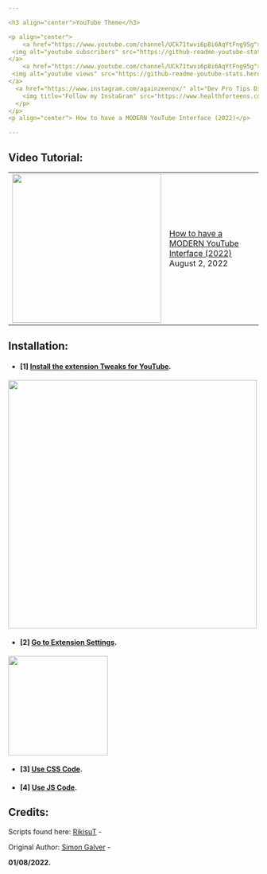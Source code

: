 ```yaml
---

<h3 align="center">YouTube Theme</h3>

<p align="center">
    <a href="https://www.youtube.com/channel/UCk71twvi6p8i6AqYtFng95g">
 <img alt="youtube subscribers" src="https://github-readme-youtube-stats.herokuapp.com/subscribers/index.php?id=UCk71twvi6p8i6AqYtFng95g&key=AIzaSyC8Qepf0P193rukG0I_gXnMUAGEDxytYa8"/>
</a>
    <a href="https://www.youtube.com/channel/UCk71twvi6p8i6AqYtFng95g">
 <img alt="youtube views" src="https://github-readme-youtube-stats.herokuapp.com/views/index.php?id=UCk71twvi6p8i6AqYtFng95g&key=AIzaSyC8Qepf0P193rukG0I_gXnMUAGEDxytYa8?label=Views&style=for-the-badge&color=red&labelColor=ce4630"/>
</a>
  <a href="https://www.instagram.com/againzeenox/" alt="Dev Pro Tips Discussion & Support Server">
    <img title="Follow my InstaGram" src="https://www.healthforteens.co.uk/coventry/wp-content/uploads/sites/4/2019/09/gsmarena_001.jpg" height=200px width=400px/></a>
  </p>
</p>
<p align="center"> How to have a MODERN YouTube Interface (2022)</p>

---
```


## Video Tutorial:
<table><tr><td><a href="https://youtu.be/yUj94z1VsKc"><img width="300px" src="https://i.imgur.com/1f5P5de.jpeg"></a></td>
<td><a href="https://youtu.be/yUj94z1VsKc">How to have a MODERN YouTube Interface (2022) </a><br/>August 2, 2022</td></tr></table>

## Installation:
 
- #### [1] **[Install the extension Tweaks for YouTube](https://chrome.google.com/webstore/detail/tweaks-for-youtube/ogkoifddpkoabehfemkolflcjhklmkge "Install the extension Tweaks for YouTube").**
<img width="500px" src="https://i.imgur.com/kYF2ESb.png"></a>


- #### [2] **[Go to Extension Settings](chrome-extension://ogkoifddpkoabehfemkolflcjhklmkge/options.html "Go to Extension Settings").**

<img width="200px" src="https://i.imgur.com/YdZm30f.png"></a>

- #### [3] **[Use CSS Code](https://github.com/againzeenox/YouTubeTheme/blob/main/ThemeCodes/MainFiles/style.css "Use CSS Code").**

- #### [4] **[Use JS Code](https://github.com/againzeenox/YouTubeTheme/blob/main/ThemeCodes/MainFiles/script.js "Use JS Code").**


## Credits:

Scripts found here:
[RikisuT](https://github.com/RikisuT/Youtube-Fluent-Theme "RikisuT") -

Original Author:
[Simon Galver](https://userstyles.org/users/854680 "Simon Galver") - 


**01/08/2022.**
